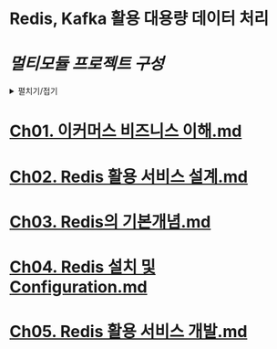 # Redis, Kafka 활용 대용량 데이터 처리

# *멀티모듈 프로젝트 구성*
<details>
<summary>펼치기/접기</summary>

### 1. Spring Project 생성 (Root 모듈)
  - 생성된 Root 모듈 프로젝트의 src 디렉토리 제거
### 2. Main Thread 서버 모듈 구성 (module-application)
  - Root 모듈 Project에서 새 Module추가  
    - Spring Initializer 선택  
      (Spring으로 해야 Boot Main Thread 클래스가 생성되며 일반 module일 경우 일반 Main클래스가 생성된다.)
      - Spring module의 경우 아래 부분을 직접 추가해 줘야 한다.
        - {root module}/pom.xml
            ```xml
            </developers>
              <!-- module 추가 시작  -->
              <modules>
                <module>module-application</module>
              </modules>
              <!-- module 추가 종료  -->
            <scm>
            ```
        - {child module}/pom.xml
          ```xml
          <!-- 기존 spring에서 root module로 수정  -->
          <parent>
            <groupId>com.fc</groupId>
            <artifactId>fc-ecommerce</artifactId>
            <version>0.0.1-SNAPSHOT</version>
            <relativePath/> <!-- lookup parent from repository -->
          </parent>
          ```
### 3. 순수 컴포넌트 모듈 구성 (module-redis/module-kafka)
  - Root 모듈 Project에서 새 Module추가
    - `Root Project 마우스 우클릭` > `New` > `Module` > `좌측 사이드바 최 상단 New Module을 선택` > `module 이름 입력`

이때, root module의 pom.xml에는 아래와 같이 module이 자동으로 추가된다.
  - (root module)/pom.xml
    ```xml
     </developers>
     <modules>
       <module>module-application</module> <!-- 직접 추가됨 -->
       <module>module-redis</module> <!-- 자동 추가됨 -->
       <module>module-kafka</module> <!-- 자동 추가됨 -->
     </modules>
     <scm>
    ```
### 4. Root 모듈 pom.xml에 자식 모듈을 dependency로 관리한다.
  - (root module)/pom.xml
    ```xml
    <dependency>
        <groupId>com.fc</groupId>
        <artifactId>module-redis</artifactId>
        <version>0.0.1-SNAPSHOT</version>
    </dependency>
    <dependency>
        <groupId>com.fc</groupId>
        <artifactId>module-application</artifactId>
        <version>0.0.1-SNAPSHOT</version>
    </dependency>
    ```
### 5. Main Thread 서버 모듈의 Main클래스 수정
- @SpringBootApplication 어노테이션 scanBasePackages 옵션 추가
  - module-application/MainApplication.java
    ```java
    @SpringBootApplication(
            /* 모든 모듈을 다 스캔하는 것은 시간도 오래걸리고 굉장히 비효율적이기 때문에, 빈으로 등록해야 되는 필요한 것들만 명시한다. */
            scanBasePackages = {"com.fc.moduleredis", "com.fc.modulekafka"}
    )
    public class MainApplication {/*생략*/}
    ```
### 6. 공통 모듈 Dependency
Lombok과 같은 공통 모듈은 root 모듈에 선언한다.  
이때, scope 옵션을 provided로 적용한다.
- (root module)/pom.xml
  ```xml
  <dependency>
      <groupId>org.projectlombok</groupId>
      <artifactId>lombok</artifactId>
      <scope>provided</scope>
  </dependency>
  ```
### cylce 관련 디펜던시 순환참조 문제
- Build Output Error Message
  ```text/plain
  java: Annotation processing is not supported for module cycles. Please ensure that all modules from cycle [module-application,module-redis] are excluded from annotation processing
  ```
- {root module}/pom.xml
  ```xml
  <build>
    <plugins>
      <plugin>
        <groupId>org.apache.maven.plugins</groupId>
        <artifactId>maven-compiler-plugin</artifactId>
        <version>3.10.1</version>
        <configuration>
          <compilerArgs>
            <arg>-proc:none</arg> <!-- 애너테이션 프로세서를 비활성화 -->
          </compilerArgs>
        </configuration>
      </plugin>
    </plugins>
  </build>
  ```
  
위 방법으로 해결되지 않았으며, 루트 pom.xml에 있는 3개(application, redis, kafka)의 멀티 모듈에 대한 의존성을 모두 제거한 뒤,  
redis와 kafka를 직접적으로 사용하는 application 모듈에 두 의존성을 추가함.
(이때 root 모듈의 module로 등록된 자식 모듈들은 그대로 구성해야하며 이전에 설정한 애너테이션 프로세서를 비활성화 플러그인을 제거해야 한다.)

- {root module}/pom.xml
  ```xml
  <modules>
    <module>module-application</module>
    <module>module-redis</module>
    <module>module-kafka</module>
  </modules>
  <!-- 자식모듈 dependency 제거 -->
  <!-- 애너테이션 프로세서를 비활성화 플러그인 제거 -->
  ```
- module-application/pom.xml
  ```xml
  <dependency>
        <groupId>com.fc</groupId>
        <artifactId>module-redis</artifactId>
        <version>0.0.1-SNAPSHOT</version>
    </dependency>
    <dependency>
        <groupId>com.fc</groupId>
        <artifactId>module-kafka</artifactId>
        <version>0.0.1-SNAPSHOT</version>
  </dependency>
  ```
- {자식 module}/pom.xml
  ```xml

  ```

### 최종 구성 파일
- [루트 - pom.xml](pom.xml)
- [자식 공통 모듈 - pom.xml](module-application%2Fpom.xml)
- [자식 모듈1 Redis - pom.xml](module-redis%2Fpom.xml)
- [자식 모듈2 Kafka - pom.xml](module-kafka%2Fpom.xml)

### 프로젝트 최종 구성 디렉토리
📂`프로젝트(루트모듈)`: **fc-ecommerce**   
┠ 📂 `자식 공통모듈`: **module-application**(Spring)  
┃ ┖ 📄 pom.xml  
┠ 📂 `자식 모듈 1`: **module-kafka**(Maven)  
┃ ┖ 📄 pom.xml  
┠ 📂 `자식 모듈 2`: **module-redis**(Maven)  
┃ ┖ 📄 pom.xml  
┖━━━━━━━━━━━━━━━━━━━━━━━━━
</details>

# [Ch01. 이커머스 비즈니스 이해.md](Ch01.%20%EC%9D%B4%EC%BB%A4%EB%A8%B8%EC%8A%A4%20%EB%B9%84%EC%A6%88%EB%8B%88%EC%8A%A4%20%EC%9D%B4%ED%95%B4.md)
# [Ch02. Redis 활용 서비스 설계.md](Ch02.%20Redis%20%ED%99%9C%EC%9A%A9%20%EC%84%9C%EB%B9%84%EC%8A%A4%20%EC%84%A4%EA%B3%84.md)
# [Ch03. Redis의 기본개념.md](Ch03.%20Redis%EC%9D%98%20%EA%B8%B0%EB%B3%B8%EA%B0%9C%EB%85%90.md)
# [Ch04. Redis 설치 및 Configuration.md](Ch04.%20Redis%20%EC%84%A4%EC%B9%98%20%EB%B0%8F%20Configuration.md)
# [Ch05. Redis 활용 서비스 개발.md](Ch05.%20Redis%20%ED%99%9C%EC%9A%A9%20%EC%84%9C%EB%B9%84%EC%8A%A4%20%EA%B0%9C%EB%B0%9C.md)